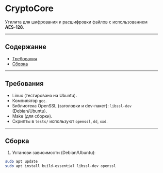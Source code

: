 # CryptoCore

Утилита для шифрования и расшифровки файлов с использованием **AES-128**.  

---

## Содержание

- [Требования](#требования)  
- [Сборка](#сборка)  

---

## Требования

- Linux (тестировано на Ubuntu).  
- Компилятор `gcc`.  
- Библиотека OpenSSL (заголовки и dev-пакет): `libssl-dev` (Debian/Ubuntu).  
- Make (для сборки).  
- Скрипты в `tests/` используют `openssl`, `dd`, `xxd`.

---

## Сборка

1. Установи зависимости (Debian/Ubuntu):
```bash
sudo apt update
sudo apt install build-essential libssl-dev openssl
